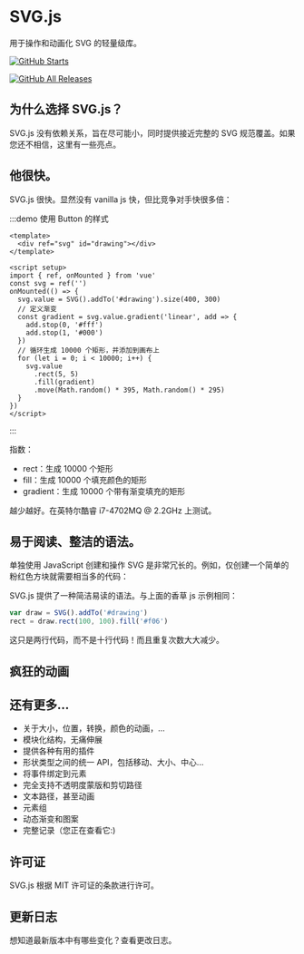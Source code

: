 # SVG.js

用于操作和动画化 SVG 的轻量级库。

[![GitHub Starts](https://img.shields.io/github/stars/svgdotjs/svg.js.svg?style=flat&label=Stars&logo=github)](https://github.com/xiaohuooo/svg.js)

[![GitHub All Releases](https://img.shields.io/github/downloads/svgdotjs/svg.js/total.svg)](https://github.com/xiaohuooo/svg.js)

## 为什么选择 SVG.js？

SVG.js 没有依赖关系，旨在尽可能小，同时提供接近完整的 SVG 规范覆盖。如果您还不相信，这里有一些亮点。

## 他很快。

SVG.js 很快。显然没有 vanilla js 快，但比竞争对手快很多倍：

:::demo 使用 Button 的样式

```vue
<template>
  <div ref="svg" id="drawing"></div>
</template>

<script setup>
import { ref, onMounted } from 'vue'
const svg = ref('')
onMounted(() => {
  svg.value = SVG().addTo('#drawing').size(400, 300)
  // 定义渐变
  const gradient = svg.value.gradient('linear', add => {
    add.stop(0, '#fff')
    add.stop(1, '#000')
  })
  // 循环生成 10000 个矩形，并添加到画布上
  for (let i = 0; i < 10000; i++) {
    svg.value
      .rect(5, 5)
      .fill(gradient)
      .move(Math.random() * 395, Math.random() * 295)
  }
})
</script>
```

:::

指数：

- rect：生成 10000 个矩形
- fill：生成 10000 个填充颜色的矩形
- gradient：生成 10000 个带有渐变填充的矩形

越少越好。在英特尔酷睿 i7-4702MQ @ 2.2GHz 上测试。

## 易于阅读、整洁的语法。

单独使用 JavaScript 创建和操作 SVG 是非常冗长的。例如，仅创建一个简单的粉红色方块就需要相当多的代码：

SVG.js 提供了一种简洁易读的语法。与上面的香草 js 示例相同：

```js
var draw = SVG().addTo('#drawing')
rect = draw.rect(100, 100).fill('#f06')
```

这只是两行代码，而不是十行代码！而且重复次数大大减少。

## 疯狂的动画

## 还有更多...

- 关于大小，位置，转换，颜色的动画，...
- 模块化结构，无痛伸展
- 提供各种有用的插件
- 形状类型之间的统一 API，包括移动、大小、中心...
- 将事件绑定到元素
- 完全支持不透明度蒙版和剪切路径
- 文本路径，甚至动画
- 元素组
- 动态渐变和图案
- 完整记录（您正在查看它:)

## 许可证

SVG.js 根据 MIT 许可证的条款进行许可。

## 更新日志

想知道最新版本中有哪些变化？查看更改日志。
